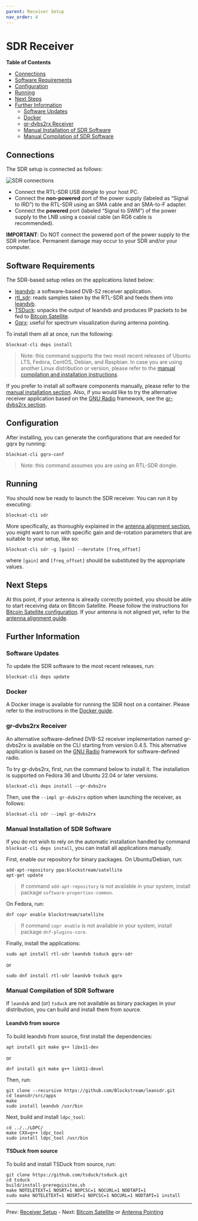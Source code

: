 ```yaml
---
parent: Receiver Setup
nav_order: 4
---
```


# SDR Receiver

<!-- markdown-toc start - Don't edit this section. Run M-x markdown-toc-generate-toc again -->
**Table of Contents**

- [Connections](#connections)
- [Software Requirements](#software-requirements)
- [Configuration](#configuration)
- [Running](#running)
- [Next Steps](#next-steps)
- [Further Information](#further-information)
  - [Software Updates](#software-updates)
  - [Docker](#docker)
  - [gr-dvbs2rx Receiver](#gr-dvbs2rx-receiver)
  - [Manual Installation of SDR Software](#manual-installation-of-sdr-software)
  - [Manual Compilation of SDR Software](#manual-compilation-of-sdr-software)

<!-- markdown-toc end -->

## Connections

The SDR setup is connected as follows:

![SDR connections](img/sdr_connections.png?raw=true "SDR connections")

- Connect the RTL-SDR USB dongle to your host PC.
- Connect the **non-powered** port of the power supply (labeled as “Signal to IRD”) to the RTL-SDR using an SMA cable and an SMA-to-F adapter.
- Connect the **powered** port (labeled “Signal to SWM”) of the power supply to the LNB using a coaxial cable (an RG6 cable is recommended).

**IMPORTANT**: Do NOT connect the powered port of the power supply to the SDR interface. Permanent damage may occur to your SDR and/or your computer.

## Software Requirements

The SDR-based setup relies on the applications listed below:

- [leandvb](http://www.pabr.org/radio/leandvb/leandvb.en.html): a software-based DVB-S2 receiver application.
- [rtl_sdr](https://github.com/osmocom/rtl-sdr): reads samples taken by the RTL-SDR and feeds them into [leandvb](http://www.pabr.org/radio/leandvb/leandvb.en.html).
- [TSDuck](https://tsduck.io/): unpacks the output of leandvb and produces IP packets to be fed to [Bitcoin Satellite](bitcoin.md).
- [Gqrx](https://gqrx.dk): useful for spectrum visualization during antenna pointing.

To install them all at once, run the following:

```
blocksat-cli deps install
```

> Note: this command supports the two most recent releases of Ubuntu LTS, Fedora, CentOS, Debian, and Raspbian. In case you are using another Linux distribution or version, please refer to the [manual compilation and installation instructions](#manual-compilation-of-sdr-software).

If you prefer to install all software components manually, please refer to the [manual installation section](#manual-installation-of-sdr-software). Also, if you would like to try the alternative receiver application based on the [GNU Radio](https://www.gnuradio.org) framework, see the [gr-dvbs2rx section](#gr-dvbs2rx-receiver).

## Configuration

After installing, you can generate the configurations that are needed for gqrx by running:

```
blocksat-cli gqrx-conf
```

> Note: this command assumes you are using an RTL-SDR dongle.

## Running

You should now be ready to launch the SDR receiver. You can run it by executing:

```
blocksat-cli sdr
```

More specifically, as thoroughly explained in the [antenna alignment section](antenna-pointing.md#sdr-based), you might want to run with specific gain and de-rotation parameters that are suitable to your setup, like so:

```
blocksat-cli sdr -g [gain] --derotate [freq_offset]
```

where `[gain]` and `[freq_offset]` should be substituted by the appropriate values.

## Next Steps

At this point, if your antenna is already correctly pointed, you should be able to start receiving data on Bitcoin Satellite. Please follow the instructions for [Bitcoin Satellite configuration](bitcoin.md). If your antenna is not aligned yet, refer to the [antenna alignment guide](antenna-pointing.md).

## Further Information

### Software Updates

To update the SDR software to the most recent releases, run:

```
blocksat-cli deps update
```

### Docker

A Docker image is available for running the SDR host on a container. Please refer to the instructions in the [Docker guide](docker.md).

### gr-dvbs2rx Receiver

An alternative software-defined DVB-S2 receiver implementation named gr-dvbs2rx is available on the CLI starting from version 0.4.5. This alternative application is based on the [GNU Radio](https://www.gnuradio.org) framework for software-defined radio.

To try gr-dvbs2rx, first, run the command below to install it. The installation is supported on Fedora 36 and Ubuntu 22.04 or later versions.

```
blocksat-cli deps install --gr-dvbs2rx
```

Then, use the `--impl gr-dvbs2rx` option when launching the receiver, as follows:

```
blocksat-cli sdr --impl gr-dvbs2rx
```

### Manual Installation of SDR Software

If you do not wish to rely on the automatic installation handled by command `blocksat-cli deps install`, you can install all applications manually.

First, enable our repository for binary packages. On Ubuntu/Debian, run:

```
add-apt-repository ppa:blockstream/satellite
apt-get update
```

> If command `add-apt-repository` is not available in your system, install package `software-properties-common`.

On Fedora, run:
```
dnf copr enable blockstream/satellite
```

> If command `copr enable` is not available in your system, install package `dnf-plugins-core`.

Finally, install the applications:

```
sudo apt install rtl-sdr leandvb tsduck gqrx-sdr
```
or
```
sudo dnf install rtl-sdr leandvb tsduck gqrx
```

### Manual Compilation of SDR Software

If `leandvb` and (or) `tsduck` are not available as binary packages in your distribution, you can build and install them from source.

#### Leandvb from source

To build leandvb from source, first install the dependencies:

```
apt install git make g++ libx11-dev
```
or
```
dnf install git make g++ libX11-devel
```

Then, run:

```
git clone --recursive https://github.com/Blockstream/leansdr.git
cd leansdr/src/apps
make
sudo install leandvb /usr/bin
```

Next, build and install `ldpc_tool`:

```
cd ../../LDPC/
make CXX=g++ ldpc_tool
sudo install ldpc_tool /usr/bin
```

#### TSDuck from source

To build and install TSDuck from source, run:

```
git clone https://github.com/tsduck/tsduck.git
cd tsduck
build/install-prerequisites.sh
make NOTELETEXT=1 NOSRT=1 NOPCSC=1 NOCURL=1 NODTAPI=1
sudo make NOTELETEXT=1 NOSRT=1 NOPCSC=1 NOCURL=1 NODTAPI=1 install
```

---

Prev: [Receiver Setup](receiver.md) - Next: [Bitcoin Satellite](bitcoin.md) or [Antenna Pointing](antenna-pointing.md)
